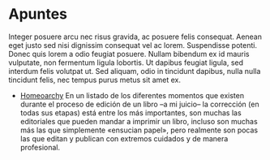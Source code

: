 # Apuntes

Integer posuere arcu nec risus gravida, ac posuere felis consequat. Aenean eget justo sed nisi dignissim consequat vel ac lorem. Suspendisse potenti. Donec quis
lorem a odio feugiat posuere. Nullam bibendum ex id mauris vulputate, non fermentum ligula lobortis. Ut dapibus feugiat ligula, sed interdum felis volutpat ut. Sed aliquam, odio in tincidunt dapibus, nulla nulla tincidunt felis, nec tempus purus metus sit amet ex.

- [Homeoarchy](homeoarchy.md) En un listado de los diferentes momentos que existen durante el proceso de edición de un libro –a mi juicio– la corrección (en todas sus etapas) está entre los más importantes, son muchas las editoriales que pueden mandar a imprimir un libro, incluso son muchas más las que simplemente «ensucian papel», pero realmente son pocas las que editan y publican con extremos cuidados y de manera profesional.
